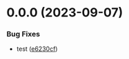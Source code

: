 # 0.0.0 (2023-09-07)


### Bug Fixes

* test ([e6230cf](https://github.com/tankaio/vue3-ts-mobie-original/commit/e6230cfb59e5a380fee4d77e0acbc2aeaea673de))



